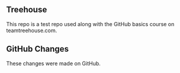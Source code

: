 ## Treehouse

This repo is a test repo used along with the GitHub basics course on teamtreehouse.com.

## GitHub Changes

These changes were made on GitHub.
